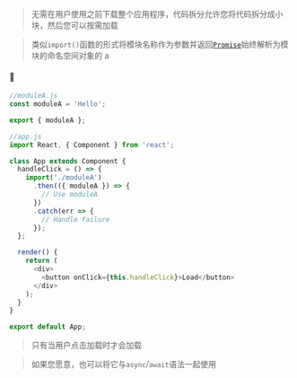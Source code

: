 > 无需在用户使用之前下载整个应用程序，代码拆分允许您将代码拆分成小块，然后您可以按需加载

> 类似`import()`函数的形式将模块名称作为参数并返回[`Promise`](https://developer.mozilla.org/en-US/docs/Web/JavaScript/Reference/Global_Objects/Promise)始终解析为模块的命名空间对象的 a

#### 🌰

```js
//moduleA.js
const moduleA = 'Hello';

export { moduleA };
```

```js
//app.js
import React, { Component } from 'react';

class App extends Component {
  handleClick = () => {
    import('./moduleA')
      .then(({ moduleA }) => {
        // Use moduleA
      })
      .catch(err => {
        // Handle failure
      });
  };

  render() {
    return (
      <div>
        <button onClick={this.handleClick}>Load</button>
      </div>
    );
  }
}

export default App;
```

> 只有当用户点击加载时才会加载

> 如果您愿意，也可以将它与`async`/`await`语法一起使用